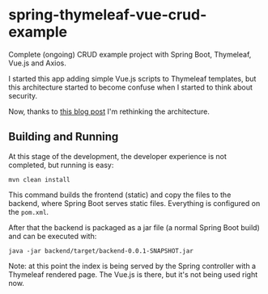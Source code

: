 # spring-thymeleaf-vue-crud-example

Complete (ongoing) 
CRUD example project with Spring Boot, Thymeleaf, Vue.js and Axios.

I started this app adding simple Vue.js scripts to Thymeleaf templates, but this architecture started to become confuse when I started to think about security.

Now, thanks to [this blog post](https://blog.codecentric.de/en/2018/04/spring-boot-vuejs/) I'm rethinking the architecture.

## Building and Running

At this stage of the development, the developer experience is not completed, but running is easy:

```shell script
mvn clean install
```

This command builds the frontend (static) and copy the files to the backend, where Spring Boot serves static files. Everything is configured on the `pom.xml`.

After that the backend is packaged as a jar file (a normal Spring Boot build) and can be executed with:

```shell script
java -jar backend/target/backend-0.0.1-SNAPSHOT.jar
```

Note: at this point the index is being served by the Spring controller with a Thymeleaf rendered page. The Vue.js is there, but it's not being used right now.

